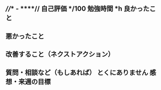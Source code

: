 ***/**/** - ****/**/**
自己評価
*/100
勉強時間
*h
良かったこと
-
悪かったこと
-
改善すること（ネクストアクション）
-
質問・相談など（もしあれば）
とくにありません
感想・来週の目標
- 
